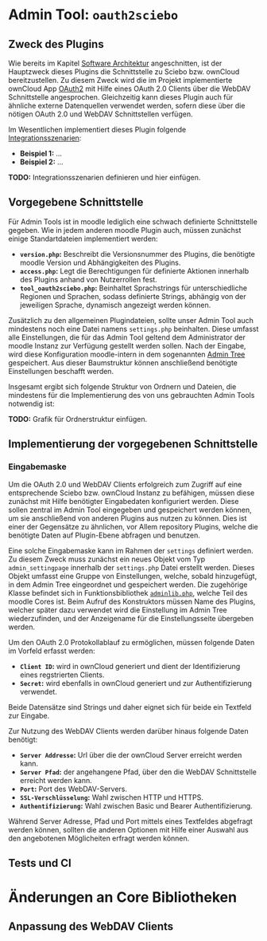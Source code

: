 # Admin Tool: `oauth2sciebo`

## Zweck des Plugins

Wie bereits im Kapitel [Software Architektur](software-architektur/) angeschnitten, ist der Hauptzweck dieses Plugins
die Schnittstelle zu Sciebo bzw. ownCloud bereitzustellen. Zu diesem Zweck wird die im Projekt implementierte ownCloud 
App [OAuth2](../owncloud/technische-umsetzung/) mit Hilfe eines OAuth 2.0 Clients über die WebDAV Schnittstelle angesprochen.
Gleichzeitig kann dieses Plugin auch für ähnliche externe Datenquellen verwendet werden, sofern diese über die nötigen
OAuth 2.0 und WebDAV Schnittstellen verfügen.

Im Wesentlichen implementiert dieses Plugin folgende [Integrationsszenarien](software-architektur/):

* **Beispiel 1:** ...
* **Beispiel 2:** ...

<div class="alert alert-danger">
  <strong>TODO:</strong> Integrationsszenarien definieren und hier einfügen.
</div>

## Vorgegebene Schnittstelle

Für Admin Tools ist in moodle lediglich eine schwach definierte Schnittstelle gegeben. Wie in jedem anderen moodle Plugin 
auch, müssen zunächst einige Standartdateien implementiert werden: 

* **`version.php`:** Beschreibt die Versionsnummer des Plugins, die benötigte moodle Version und Abhängigkeiten des Plugins.
* **`access.php`:** Legt die Berechtigungen für definierte Aktionen innerhalb des Plugins anhand von Nutzerrollen fest.
* **`tool_oauth2sciebo.php`:** Beinhaltet Sprachstrings für unterschiedliche Regionen und Sprachen, sodass definierte Strings,
abhängig von der jeweiligen Sprache, dynamisch angezeigt werden können.

Zusätzlich zu den allgemeinen Plugindateien, sollte unser Admin Tool auch mindestens noch eine Datei namens `settings.php`
beinhalten. Diese umfasst alle Einstellungen, die für das Admin Tool geltend dem Administrator der moodle Instanz zur 
Verfügung gestellt werden sollen. Nach der Eingabe, wird diese Konfiguration moodle-intern in dem sogenannten [Admin Tree](https://docs.moodle.org/dev/Admin_settings)
gespeichert. Aus dieser Baumstruktur können anschließend benötigte Einstellungen beschafft werden.

Insgesamt ergibt sich folgende Struktur von Ordnern und Dateien, die mindestens für die Implementierung des von uns gebrauchten
Admin Tools notwendig ist:

<div class="alert alert-danger">
  <strong>TODO:</strong> Grafik für Ordnerstruktur einfügen.
</div>

## Implementierung der vorgegebenen Schnittstelle

### Eingabemaske

Um die OAuth 2.0 und WebDAV Clients erfolgreich zum Zugriff auf eine entsprechende Sciebo bzw. ownCloud Instanz zu befähigen,
müssen diese zunächst mit Hilfe benötigter Eingabedaten konfiguriert werden. Diese sollen zentral im Admin Tool eingegeben und
gespeichert werden können, um sie anschließend von anderen Plugins aus nutzen zu können. Dies ist einer der Gegensätze zu
ähnlichen, vor Allem repository Plugins, welche die benötigte Daten auf Plugin-Ebene abfragen und benutzen.

Eine solche Eingabemaske kann im Rahmen der `settings` definiert werden. Zu diesem Zweck muss zunächst ein neues Objekt vom Typ `admin_settingpage`
innerhalb der `settings.php` Datei erstellt werden. Dieses Objekt umfasst eine Gruppe von Einstellungen, welche, sobald hinzugefügt,
in dem Admin Tree eingeordnet und gespeichert werden. Die zugehörige Klasse befindet sich in Funktionsbibliothek
[`adminlib.php`](https://github.com/moodle/moodle/blob/master/lib/adminlib.php), welche Teil des moodle Cores ist. Beim 
Aufruf des Konstruktors müssen Name des Plugins, welcher später dazu verwendet wird die Einstellung im Admin Tree wiederzufinden,
und der Anzeigename für die Einstellungsseite übergeben werden. 

Um den OAuth 2.0 Protokollablauf zu ermöglichen, müssen folgende Daten im Vorfeld erfasst werden:

* **`Client ID`:** wird in ownCloud generiert und dient der Identifizierung eines regstrierten Clients.
* **`Secret`:** wird ebenfalls in ownCloud generiert und zur Authentifizierung verwendet.

Beide Datensätze sind Strings und daher eignet sich für beide ein Textfeld zur Eingabe.

Zur Nutzung des WebDAV Clients werden darüber hinaus folgende Daten benötigt:

* **`Server Addresse`:** Url über die der ownCloud Server erreicht werden kann.
* **`Server Pfad`:** der angehangene Pfad, über den die WebDAV Schnittstelle erreicht werden kann.
* **`Port`:** Port des WebDAV-Servers.
* **`SSL-Verschlüsselung`:** Wahl zwischen HTTP und HTTPS.
* **`Authentifizierung`:** Wahl zwischen Basic und Bearer Authentifizierung.  

Während Server Adresse, Pfad und Port mittels eines Textfeldes abgefragt werden können, sollten die anderen Optionen mit Hilfe
einer Auswahl aus den angebotenen Möglicheiten erfragt werden können.



## Tests und CI

# Änderungen an Core Bibliotheken

## Anpassung des WebDAV Clients